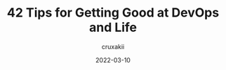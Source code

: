 ---
author: cruxakii
date: 2022-03-10
permalink: false
publisher: thepracticaldev
tags:
  - career
  - productivity
  - tips
target_url: https://dev.to/signoz/43-tips-for-getting-good-at-devops-life-55cp
title: 42 Tips for Getting Good at DevOps and Life
---